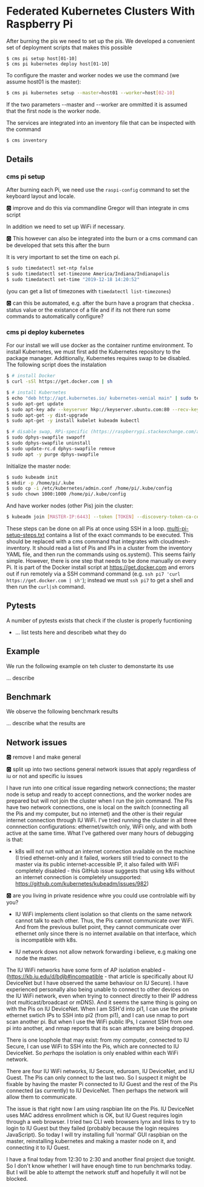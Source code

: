 # Federated Kubernetes Clusters With Raspberry Pi

<!-- comment configures vim to enable word wrapping; gggqG to force rewrap -->
<!-- vim: set tw=79 fo+=t fo-=l: -->

After burning the pis we need to set up the pis. We developed a convenient set of deployment scripts that makes this possible


```
$ cms pi setup host[01-10]
$ cms pi kubernetes deploy host[01-10]
```

To configure the master and worker nodes we use the command (we assume host01 is the master):

```bash
$ cms pi kubernetes setup --master=host01 --worker=host[02-10]
```

If the two parameters --master and --worker are ommitted it is assumed that the first node is the worker node.

The services are integrated into an inventory file that can be inspected with the command

```bash
$ cms inventory
```

## Details

### cms pi setup 

After burning each Pi, we need use the `raspi-config` command to set the keyboard
layout and locale. 

:o2: improve and do this via commandline Gregor will than integrate in cms script

In addition we need to set up WiFi if necessary. 

:o2: This however can also be integrated into the burn or a cms command can be developed that sets this after the burn

It is very important to set the time on each pi.


```bash
$ sudo timedatectl set-ntp false
$ sudo timedatectl set-timezone America/Indiana/Indianapolis
$ sudo timedatectl set-time "2019-12-18 14:20:52"
```

(you can get a list of timezones with `timedatectl list-timezones`)

:o2: can this be automated, e.g. after the burn have a program that checksa . status value or the existance of a file and if its not there run some commands to automatically configure?


### cms pi deploy kubernetes 

For our install we will use docker as the container runtime environment.
To install  Kubernetes, we must first 
add the Kubernetes repository to the package manager.
Additionally, Kubernetes requires swap to be disabled. The following script 
does the instalation 

```bash
$ # install Docker
$ curl -sSl https://get.docker.com | sh

$ # install Kubernetes
$ echo "deb http://apt.kubernetes.io/ kubernetes-xenial main" | sudo tee /etc/apt/sources.list.d/kubernetes.list
$ sudo apt-get update
$ sudo apt-key adv --keyserver hkp://keyserver.ubuntu.com:80 --recv-keys 6A030B21BA07F4FB
$ sudo apt-get -y dist-upgrade
$ sudo apt-get -y install kubelet kubeadm kubectl

$ # disable swap, RPi-specific (https://raspberrypi.stackexchange.com/a/100606)
$ sudo dphys-swapfile swapoff
$ sudo dphys-swapfile uninstall
$ sudo update-rc.d dphys-swapfile remove
$ sudo apt -y purge dphys-swapfile
```

Initialize the master node:

```bash
$ sudo kubeadm init
$ mkdir -p /home/pi/.kube
$ sudo cp -i /etc/kubernetes/admin.conf /home/pi/.kube/config
$ sudo chown 1000:1000 /home/pi/.kube/config
```

And have worker nodes (other Pis) join the cluster:

```bash
$ kubeadm join [MASTER-IP:6443] --token [TOKEN] --discovery-token-ca-cert-hash [HASH]
```

These steps can be done on all Pis at once using SSH in a loop.
[multi-pi-setup-steps.txt](multi-pi-setup-steps.txt) contains a list of the
exact commands to be executed. This should be replaced with a cms command that
integrates with cloudmesh-inventory. It should read a list of Pis and IPs in a
cluster from the inventory YAML file, and then run the commands using
os.system(). This seems fairly simple. However, there is one step that needs to
be done manually on every Pi. It is part of the Docker install script at
<https://get.docker.com> and errors out if run remotely via a SSH command
command (e.g. `ssh pi7 'curl https://get.docker.com | sh'`); instead we must
`ssh pi7` to get a shell and then run the `curl|sh` command.


## Pytests

A number of pytests exists that check if the cluster is properly fucntioning

* ... list tests here and describeb what they do

## Example

We run the following example on teh cluster to demonstarte its use

... describe

## Benchmark

We observe the following benchmark results

... describe what the results are

## Network issues 

:o2: remove I and make general

:o2: split up into two sections general network issues that apply regardless of iu or not and specific iu issues

I have run into one critical issue regarding network connections; the master node is setup and ready to accept connections, and the worker nodes are prepared but will not join the cluster when I run the join command. The Pis have two network connections, one is local on the switch (connecting all the Pis and my computer, but no internet) and the other is their regular internet connection through IU WiFi. I've tried running the cluster in all three connnection configurations: ethernet/switch only, WiFi only, and with both active at the same time. What I've gathered over many hours of debugging is that:

 

*  k8s will not run without an internet connection available on the machine (I tried ethernet-only and it failed, workers still tried to connect to the master via its public internet-accessible IP, it also failed with WiFi completely disabled - this GitHub issue suggests that using k8s without an internet connection is completely unsupported: https://github.com/kubernetes/kubeadm/issues/982)

:o2: are you living in private residence whre you could use controlable wifi by you?

*  IU WiFi implements client isolation so that clients on the same network cannot talk to each other. Thus, the Pis cannot communicate over WiFi. And from the previous bullet point, they cannot communicate over ethernet only since there is no internet available on that interface, which is incompatible with k8s.

* IU network dows not allow network forwarding i believe, e.g making one node the master. 

The IU WiFi networks have some form of AP isolation enabled - (https://kb.iu.edu/d/bdjb#incompatible - that article is specifically about IU DeviceNet but I have observed the same behaviour on IU Secure). I have experienced personally also being unable to connect to other devices on the IU WiFi network, even when trying to connect directly to their IP address (not multicast/broadcast or mDNS). And it seems the same thing is going on with the Pis on IU DeviceNet. When I am SSH'd into pi1, I can use the private ethernet swtich IPs to SSH into pi2 (from pi1), and I can use nmap to port scan another pi. But when I use the WiFi public IPs, I cannot SSH from one pi into another, and nmap reports that its scan attempts are being dropped.

 

There is one loophole that may exist: from my computer, connected to IU Secure, I can use WiFi to SSH into the Pis, which are connected to IU DeviceNet. So *perhaps* the isolation is only enabled within each WiFi network.

 

There are four IU WiFi networks, IU Secure, eduroam, IU DeviceNet, and IU Guest. The Pis can only connect to the last two. So I suspect it might be fixable by having the master Pi connected to IU Guest and the rest of the Pis connected (as currently) to IU DeviceNet. Then perhaps the network will allow them to communicate.

 

The issue is that right now I am using raspbian lite on the Pis. IU DeviceNet uses MAC address enrollment which is OK, but IU Guest requires login through a web browser. I tried two CLI web browsers lynx and links to try to login to IU Guest but they failed (probably because the login requires JavaScript). So today I will try installing full 'normal' GUI raspbian on the master, reinstalling kubernetes and making a master node on it, and connecting it to IU Guest.

 

I have a final today from 12:30 to 2:30 and another final project due tonight. So I don't know whether I will have enough time to run benchmarks today. But I will be able to attempt the network stuff and hopefully it will not be blocked.
